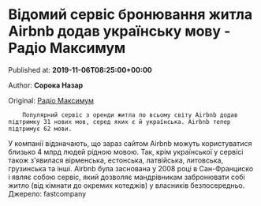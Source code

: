 
# Відомий сервіс бронювання житла Airbnb додав українську мову - Радіо Максимум

Published at: **2019-11-06T08:25:00+00:00**

Author: **Сорока Назар**

Original: [Радіо Максимум](https://maximum.fm/vidomij-servis-bronyuvannya-zhitla-airbnb-dodav-ukrayinsku-movu_n169130)


        Популярний сервіс з оренди житла по всьому світу Airbnb додав підтримку 31 нових мов, серед яких є й українська. Airbnb тепер підтримує 62 мови.
      
У компанії відзначають, що зараз сайтом Airbnb можуть користуватися близько 4 млрд людей рідною мовою. Так, крім української у сервісі також з'явилася вірменська, естонська, латвійська, литовська, грузинська та інші.
Airbnb була заснована у 2008 році в Сан-Франциско і являє собою сервіс, який дозволяє мандрівникам забронювати собі житло (від кімнати до окремих котеджів) у власників безпосередньо.
Джерело: fastcompany
